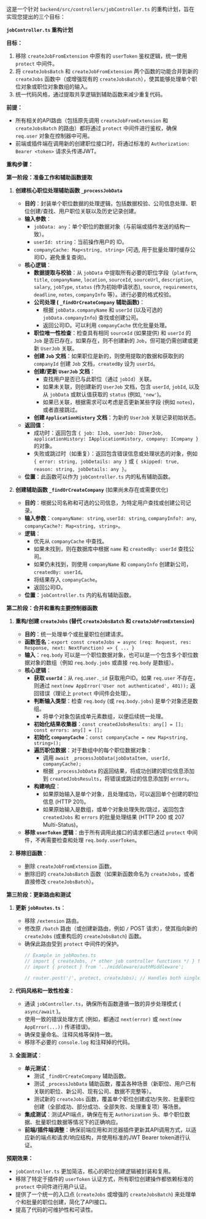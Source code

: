 这是一个针对 `backend/src/controllers/jobController.ts` 的重构计划，旨在实现您提出的三个目标：

**`jobController.ts` 重构计划**

**目标：**

1.  移除 `createJobFromExtension` 中原有的 `userToken` 鉴权逻辑，统一使用 `protect` 中间件。
2.  将 `createJobsBatch` 和 `createJobFromExtension` 两个函数的功能合并到新的 `createJobs` 函数中（或增强现有的 `createJobsBatch`），使其能够处理单个职位对象或职位对象数组的输入。
3.  统一代码风格，通过提取共享逻辑到辅助函数来减少重复代码。

**前提：**

  * 所有相关的API路由（包括原先调用 `createJobFromExtension` 和 `createJobsBatch` 的路由）都将通过 `protect` 中间件进行鉴权，确保 `req.user` 对象在控制器中可用。
  * 前端或插件端在调用新的创建职位接口时，将通过标准的 `Authorization: Bearer <token>` 请求头传递JWT。

**重构步骤：**

**第一阶段：准备工作和辅助函数提取**

1.  **创建核心职位处理辅助函数 `_processJobData`**

      * **目的**：封装单个职位数据的处理逻辑，包括数据校验、公司信息处理、职位创建/查找、用户职位关联以及历史记录创建。
      * **输入参数**：
          * `jobData: any`：单个职位的数据对象（与前端或插件发送的结构一致）。
          * `userId: string`：当前操作用户的 ID。
          * `companyCache: Map<string, string>` (可选, 用于批量处理时缓存公司ID，避免重复查询)。
      * **核心逻辑**：
          * **数据提取与校验**：从 `jobData` 中提取所有必要的职位字段（`platform`, `title`, `companyName`, `location`, `sourceId`, `sourceUrl`, `description`, `salary`, `jobType`, `status` (作为初始申请状态), `source`, `requirements`, `deadline`, `notes`, `companyInfo` 等）。进行必要的格式校验。
          * **公司处理 ( `_findOrCreateCompany` 辅助函数)**：
              * 根据 `jobData.companyName` 和 `userId` (以及可选的 `jobData.companyInfo`) 查找或创建公司。
              * 返回公司ID。可以利用 `companyCache` 优化批量处理。
          * **职位唯一性检查**：检查具有相同 `sourceId` (如果提供) 和 `userId` 的 `Job` 是否已存在。如果存在，则不创建新的 `Job`，但可能仍需创建或更新 `UserJob` 关联。
          * **创建 `Job` 文档**：如果职位是新的，则使用提取的数据和获取到的 `companyId` 创建 `Job` 文档，`createdBy` 设为 `userId`。
          * **创建/更新 `UserJob` 文档**：
              * 查找用户是否已与此职位（通过 `jobId`）关联。
              * 如果未关联，则创建新的 `UserJob` 文档，包含 `userId`, `jobId`, 以及从 `jobData` 或默认值获取的 `status` (例如, `'new'`)。
              * 如果已关联，根据需求可以考虑是否更新某些字段 (例如 `notes`)，或者直接跳过。
          * **创建 `ApplicationHistory` 文档**：为新的 `UserJob` 关联记录初始状态。
      * **返回值**：
          * 成功时：返回包含 `{ job: IJob, userJob: IUserJob, applicationHistory: IApplicationHistory, company: ICompany }` 的对象。
          * 失败或跳过时（如重复）：返回包含错误信息或处理状态的对象，例如 `{ error: string, jobDetails: any }` 或 `{ skipped: true, reason: string, jobDetails: any }`。
      * **位置**：此函数可以作为 `jobController.ts` 内的私有辅助函数。

2.  **创建辅助函数 `_findOrCreateCompany`** (如果尚未存在或需要优化)

      * **目的**：根据公司名称和可选的公司信息，为特定用户查找或创建公司记录。
      * **输入参数**：`companyName: string`, `userId: string`, `companyInfo?: any`, `companyCache?: Map<string, string>`。
      * **逻辑**：
          * 优先从 `companyCache` 中查找。
          * 如果未找到，则在数据库中根据 `name` 和 `createdBy: userId` 查找公司。
          * 如果仍未找到，则使用 `companyName` 和 `companyInfo` 创建新公司，`createdBy: userId`。
          * 将结果存入 `companyCache`。
          * 返回公司ID。
      * **位置**：`jobController.ts` 内的私有辅助函数。

**第二阶段：合并和重构主要控制器函数**

1.  **重构/创建 `createJobs` (替代 `createJobsBatch` 和 `createJobFromExtension`)**

      * **目的**：统一处理单个或批量职位创建请求。
      * **函数签名**：`export const createJobs = async (req: Request, res: Response, next: NextFunction) => { ... }`
      * **输入**：`req.body` 可以是一个职位数据对象，也可以是一个包含多个职位数据对象的数组（例如 `req.body.jobs` 或直接 `req.body` 是数组）。
      * **核心逻辑**：
          * **获取 `userId`**：从 `req.user._id` 获取用户ID。如果 `req.user` 不存在，则通过 `next(new AppError('User not authenticated', 401));` 返回错误（理论上 `protect` 中间件会处理）。
          * **判断输入类型**：检查 `req.body` (或 `req.body.jobs`) 是单个对象还是数组。
              * 将单个对象包装成单元素数组，以便后续统一处理。
          * **初始化结果收集器**：`const createdJobsResults: any[] = []; const errors: any[] = [];`
          * **初始化 `companyCache`**：`const companyCache = new Map<string, string>();`
          * **遍历职位数据**：对于数组中的每个职位数据对象：
              * 调用 `await _processJobData(jobDataItem, userId, companyCache);`
              * 根据 `_processJobData` 的返回结果，将成功创建的职位信息添加到 `createdJobsResults`，将错误或跳过的信息添加到 `errors`。
          * **构建响应**：
              * 如果原始输入是单个对象，且处理成功，可以返回单个创建的职位信息 (HTTP 201)。
              * 如果原始输入是数组，或单个对象处理失败/跳过，返回包含 `createdJobs` 和 `errors` 的批量处理结果 (HTTP 200 或 207 Multi-Status)。
      * **移除 `userToken` 逻辑**：由于所有调用此接口的请求都已通过 `protect` 中间件，不再需要检查和处理 `req.body.userToken`。

2.  **移除旧函数**：

      * 删除 `createJobFromExtension` 函数。
      * 删除旧的 `createJobsBatch` 函数（如果新函数命名为 `createJobs`，或者直接修改 `createJobsBatch`）。

**第三阶段：更新路由和测试**

1.  **更新 `jobRoutes.ts`**：

      * 移除 `/extension` 路由。
      * 修改原 `/batch` 路由（或创建新路由，例如 `/` POST 请求），使其指向新的 `createJobs` (或重构后的 `createJobsBatch`) 函数。
      * 确保此路由受到 `protect` 中间件的保护。
        ```typescript
        // Example in jobRoutes.ts
        // import { createJobs, /* other job controller functions */ } from '../controllers/jobController';
        // import { protect } from '../middleware/authMiddleware';

        // router.post('/', protect, createJobs); // Handles both single and batch job creation
        ```

2.  **代码风格和一致性检查**：

      * 通读 `jobController.ts`，确保所有函数遵循一致的异步处理模式 ( `async/await` )。
      * 使用一致的错误处理方式 (例如，都通过 `next(error)` 或 `next(new AppError(...))` 传递错误)。
      * 确保变量命名、注释风格等保持一致。
      * 移除不必要的 `console.log` 和注释掉的代码。

3.  **全面测试**：

      * **单元测试**：
          * 测试 `_findOrCreateCompany` 辅助函数。
          * 测试 `_processJobData` 辅助函数，覆盖各种场景（新职位、用户已有关联的职位、新公司、现有公司、数据不完整等）。
          * 测试新的 `createJobs` 函数，覆盖单个职位创建成功/失败、批量职位创建（全部成功、部分成功、全部失败、处理重复项）等场景。
      * **集成测试**：测试API端点，确保在有无 `Authorization` 头、单个职位数据、批量职位数据等情况下的正确响应。
      * **前端/插件端调整**：确保前端应用和浏览器插件更新其API调用方式，以适应新的端点和请求/响应结构，并使用标准的JWT Bearer token进行认证。

**预期效果：**

  * `jobController.ts` 更加简洁，核心的职位创建逻辑被封装和复用。
  * 移除了特定于插件的 `userToken` 认证方式，所有职位创建操作都依赖标准的 `protect` 中间件进行用户认证。
  * 提供了一个统一的入口点 (`createJobs` 或增强的 `createJobsBatch`) 来处理单个和批量的职位创建，简化了API接口。
  * 提高了代码的可维护性和可读性。

